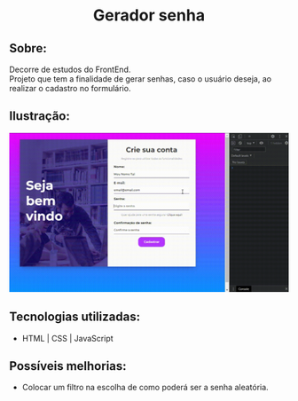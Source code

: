 <h1 align="center"> Gerador senha</h1>

## Sobre:
Decorre de estudos do FrontEnd. <br />
Projeto que tem a finalidade de gerar senhas, caso o usuário deseja, ao realizar o cadastro no formulário.

## Ilustração:
 <p align="center"> 
  <img alt="Gerando a senha. Gif ilustrativo do projeto" src="gif/gerador-senha.gif" width="700px"> 
 </p>

## Tecnologias utilizadas:
- HTML | CSS | JavaScript

## Possíveis melhorias:
* Colocar um filtro na escolha de como poderá ser a senha aleatória.
